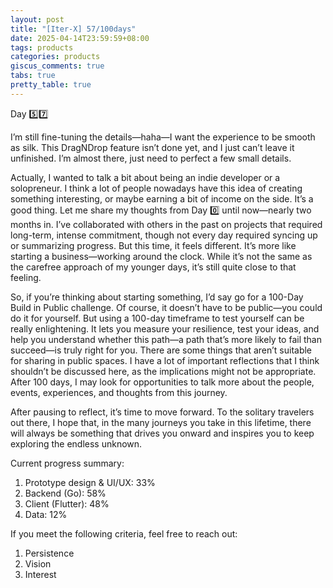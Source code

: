 ```yaml
---
layout: post
title: "[Iter-X] 57/100days"
date: 2025-04-14T23:59:59+08:00
tags: products
categories: products
giscus_comments: true
tabs: true
pretty_table: true
---
```


Day 5️⃣7️⃣

I’m still fine-tuning the details—haha—I want the experience to be smooth as silk. This DragNDrop feature isn’t done yet, and I just can’t leave it unfinished. I’m almost there, just need to perfect a few small details.

Actually, I wanted to talk a bit about being an indie developer or a solopreneur. I think a lot of people nowadays have this idea of creating something interesting, or maybe earning a bit of income on the side. It’s a good thing. Let me share my thoughts from Day 0️⃣ until now—nearly two months in. I’ve collaborated with others in the past on projects that required long-term, intense commitment, though not every day required syncing up or summarizing progress. But this time, it feels different. It’s more like starting a business—working around the clock. While it’s not the same as the carefree approach of my younger days, it’s still quite close to that feeling.

So, if you’re thinking about starting something, I’d say go for a 100-Day Build in Public challenge. Of course, it doesn’t have to be public—you could do it for yourself. But using a 100-day timeframe to test yourself can be really enlightening. It lets you measure your resilience, test your ideas, and help you understand whether this path—a path that’s more likely to fail than succeed—is truly right for you. There are some things that aren’t suitable for sharing in public spaces. I have a lot of important reflections that I think shouldn’t be discussed here, as the implications might not be appropriate. After 100 days, I may look for opportunities to talk more about the people, events, experiences, and thoughts from this journey.

After pausing to reflect, it’s time to move forward. To the solitary travelers out there, I hope that, in the many journeys you take in this lifetime, there will always be something that drives you onward and inspires you to keep exploring the endless unknown.

Current progress summary:

1. Prototype design & UI/UX: 33%
2. Backend (Go): 58%
3. Client (Flutter): 48%
4. Data: 12%

If you meet the following criteria, feel free to reach out:

1. Persistence
2. Vision
3. Interest
